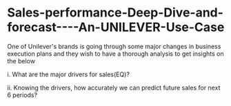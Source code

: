 # Sales-performance-Deep-Dive-and-forecast----An-UNILEVER-Use-Case
One of Unilever's brands is going through some major changes in business execution plans and they wish to have a thorough analysis to get insights on the below

i. What are the major drivers for sales(EQ)?

ii. Knowing the drivers, how accurately we can predict future sales for next 6 periods?


